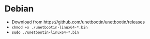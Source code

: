 # Debian
- Download from https://github.com/unetbootin/unetbootin/releases
- ```chmod +x ./unetbootin-linux64-*.bin```
- ```sudo ./unetbootin-linux64-*.bin```
